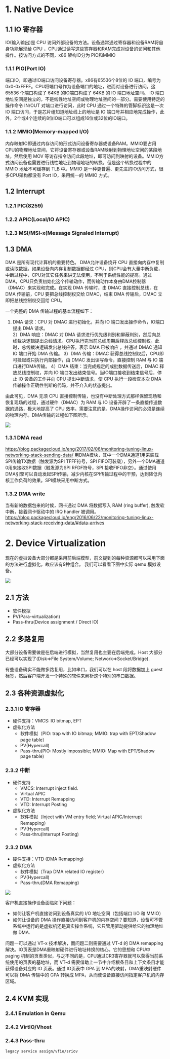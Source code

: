 # 1. Native Device
## 1.1 IO 寄存器
IO(输入输出)是 CPU 访问外部设备的方法。设备通常通过寄存器和设备RAM将自身功能展现给 CPU ，CPU通过读写这些寄存器和RAM完成对设备的访问和其他操作。按访问方式的不同，x86 架构IO分为 PIO和MMIO

### 1.1.1 PIO(Port IO)
端口IO，即通过IO端口访问设备寄存器。x86有65536个8位的 IO 端口，编号为 0x0-0xFFFF。CPU将端口号作为设备端口的地址，进而对设备进行访问。这 65536 个端口构成了 64KB 的IO端口构成了 64KB 的 IO 端口地址空间。 IO 端口地址空间是独立的，不是线性地址空间或物理地址空间的一部分。需要使用特定的操作命令 IN/OUT 对端口进行访问，此时 CPU 通过一个特殊的管脚标识这是一次 IO 端口访问，于是芯片组知道地址线上的地址是 IO 端口号并相应地完成操作，此外，2个或4个连续的8位IO端口可以组成16位或32位的IO端口。

### 1.1.2 MMIO(Memory-mapped I/O)
内存映射IO即通过内存访问的形式访问设备寄存器或设备RAM。MMIO要占用CPU的物理地址空间，它将设备寄存器或设备RAM映射到物理地址空间的某段地址，然后使用 MOV 等访存指令访问此段地址，即可访问到映射的设备。MMIO方式访问设备也需要进行线性地址到物理地址的转换，但是这个转换过程中的 MMIO 地址不可缓存到 TLB 中。MMIO 是一种更普遍、更先进的IO访问方式，很多CPU架构都没有 Port IO，采用统一的 MMIO 方式。

## 1.2 Interrupt
### 1.2.1 PIC(8259)

### 1.2.2 APIC(Local/IO APIC)

### 1.2.3 MSI/MSI-x(Message Signaled Interrupt)


## 1.3 DMA
DMA 是所有现代计算机的重要特色。 DMA允许设备绕开 CPU 直接向内存中复制或读取数据。如果设备向内存复制数据都经过 CPU，则CPU会有大量中断负载，中断过程中，CPU对其它任务来讲无法使用，不利于系统性能的提高。通过DMA，CPU只负责初始化这个传输动作，而传输动作本身由DMA控制器（DMAC）来实现和完成。在实现 DMA 传输时，由 DMAC 直接控制总线，在 DMA 传输前，CPU 要把总线控制权交给 DMAC，结束 DMA 传输后，DMAC 立即把总线控制权交回给 CPU。

一个完整的 DMA 传输过程的基本流程如下：  
1) DMA 请求：CPU 对 DMAC 进行初始化，并向 IO 端口发出操作命令，IO端口提出 DMA 请求。  
2）DMA 响应：DMAC 对 DMA 请求进行优先级判别和屏蔽判别，然后向总线裁决逻辑提出总线请求。CPU执行完当前总线周期后释放总线控制权。此时，总线裁决逻辑发出总线应答，表示 DMA 已被响应 ，并通过 DMAC 通知 IO 端口开始 DMA 传输。 
3）DMA 传输：DMAC 获得总线控制权后，CPU即可挂起或只执行内部操作，由 DMAC 发出读写命令，直接控制 RAM 与 IO 端口进行DMA传输。
4）DMA 结束：当完成规定的成批数据传送后，DMAC 释放总线控制权，并向 IO 端口发出结束信号。当IO端口接收到结束信号后，停止 IO 设备的工作并向 CPU 提出中断请求，使 CPU 执行一段检查本次 DMA 传输操作正确性判断的代码，并不介入的状态提出。

由此可见，DMA 无须 CPU 直接控制传输，也没有中断处理方式那样保留现场和恢复现场的过程，通过硬件（DMAC）为 RAM 与 IO 设备开辟了一条直接传送数据的通路，极大地提高了 CPU 效率。需要注意的是，DMA操作访问的必须是连续的物理内存。DMA传输的过程如下图所示。

![](/kvm_blog/files/virt_io/dma.jpg)


### 1.3.1 DMA read

https://blog.packagecloud.io/eng/2017/02/06/monitoring-tuning-linux-networking-stack-sending-data/
用DMA模块，其中一个DMA通道1用来装载SPI传输TX数据（触发源为SPI TFFF符号，SPI FIFO可装载），另外一个DMA通道0用来接收SPI数据（触发源为SPI RFDF符号，SPI 接收FIFO非空）。通过使用DMA引擎可以自动发起SPI传输，减少内核在SPI传输过程中的干预，达到降低内核工作负荷的效果。SPI模块采用中断方式。

### 1.3.2 DMA write

当有新的数据包来的时候，网卡通过 DMA 将数据写入 RAM (ring buffer), 触发软中断，接着网卡驱动中的 IRQ handler 被调用。
https://blog.packagecloud.io/eng/2016/06/22/monitoring-tuning-linux-networking-stack-receiving-data/#data-arrives

# 2. Device Virtualization
现在的虚拟设备大部分都是采用前后端模型，前文提到的每种资源都可以采用下面的方法进行虚拟化。故应该有9种组合。
我们可以看看下图中实际 qemu 模拟设备。

![](/kvm_blog/files/virt_io/i440fx.png)
 
## 2.1 方法
- 软件模拟
- PV(Para-virtualization)
- Pass-thru(Device assignment / Direct IO)

## 2.2 多路复用
大部分设备需要做是在后端进行模拟，当然复用也主要在后端完成。Host 大部分已经可以实现了(Disk=>File System/Volume; Network=>Socket/Bridge).

有些设备确实不能做多路复用，比如串口，我们可以在 host 段将数据加上 guest 标签，然后客户端开发一个特殊的软件来解析这个特别的串口数据。

## 2.3 各种资源虚拟化
### 2.3.1 IO 寄存器
- 硬件支持：VMCS: IO bitmap, EPT
- 虚拟化方法
	- 软件模拟（PIO: trap with IO bitmap; MMIO: trap with EPT/Shadow page table）
	- PV(Hypercall)
	- Pass-thru(PIO: Mostly impossible; MMIO: Map with EPT/Shadow page table)

 
### 2.3.2 中断
- 硬件支持
	- VMCS: Interrupt inject field.
	- Virtual APIC
	- VTD: Interrupt Remapping
	- VTD: Interrupt Posting
- 虚拟化方法
	- 软件模拟（Inject with VM entry field; Virtual APIC/Interrupt Remapping）
	- PV(Hypercall)
	- Pass-thru(Interrupt Posting)

### 2.3.2 DMA
- 硬件支持：VTD (DMA Remapping)
- 虚拟化方法
	- 软件模拟（Trap DMA related IO register）
	- PV(Hypercall)
	- Pass-thru(DMA Remapping)

![](/kvm_blog/files/virt_io/iommu.png)

客户机直接操作设备面临如下问题：
- 如何让客户机直接访问到设备真实的 I/O 地址空间（包括端口 I/O 和 MMIO）
- 如何让设备的 DMA 操作直接访问到客户机的内存空间？要知道，设备可不管系统中运行的是虚拟机还是真实操作系统，它只管用驱动提供给它的物理地址做 DMA.

问题一可以通过 VT-x 技术解决，而问题二则需要通过 VT-d 的 DMA remapping 解决。IO页表是DMA重映射硬件进行地址转换的核心。它的思想和 CPU中 paging 机制的页表类似，与之不同的是，CPU通过CR3寄存器就可以获得当前系统使用的页表的基地址，而 VT-d 需要借助上一节中介绍根条目和上下文条目才能获得设备对应的 IO 页表。通过 IO页表中 GPA 到 MPA的映射，DMA重映射硬件可以将 DMA 传输中的 GPA 转换成 MPA，从而使设备直接访问指定客户机的内存区域。

## 2.4 KVM 实现
### 2.4.1 Emulation in Qemu


### 2.4.2 VirtIO/Vhost


### 2.4.3 Pass-thru
    legacy service assign/vfio/sriov